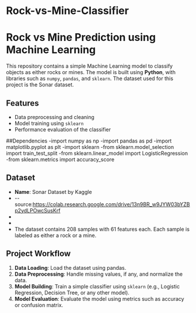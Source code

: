 # Rock-vs-Mine-Classifier

# Rock vs Mine Prediction using Machine Learning

This repository contains a simple Machine Learning model to classify objects as either rocks or mines. The model is built using **Python**, with libraries such as `numpy`, `pandas`, and `sklearn`. The dataset used for this project is the Sonar dataset.

## Features
- Data preprocessing and cleaning
- Model training using `sklearn`
- Performance evaluation of the classifier

##Dependencies
-import numpy as np
-import pandas as pd
-import matplotlib.pyplot as plt
-import sklearn
-from sklearn.model_selection import train_test_split
-from sklearn.linear_model import LogisticRegression
-from sklearn.metrics import accuracy_score

## Dataset
- **Name**: Sonar Dataset  by Kaggle
- --source:https://colab.research.google.com/drive/13n9BR_w9JYW03bYZBp2ydLPOwcSusKrf
- 
-
- The dataset contains 208 samples with 61 features each. Each sample is labeled as either a rock or a mine.

## Project Workflow
1. **Data Loading**: Load the dataset using pandas.
2. **Data Preprocessing**: Handle missing values, if any, and normalize the data.
3. **Model Building**: Train a simple classifier using `sklearn` (e.g., Logistic Regression, Decision Tree, or any other model).
4. **Model Evaluation**: Evaluate the model using metrics such as accuracy or confusion matrix.
